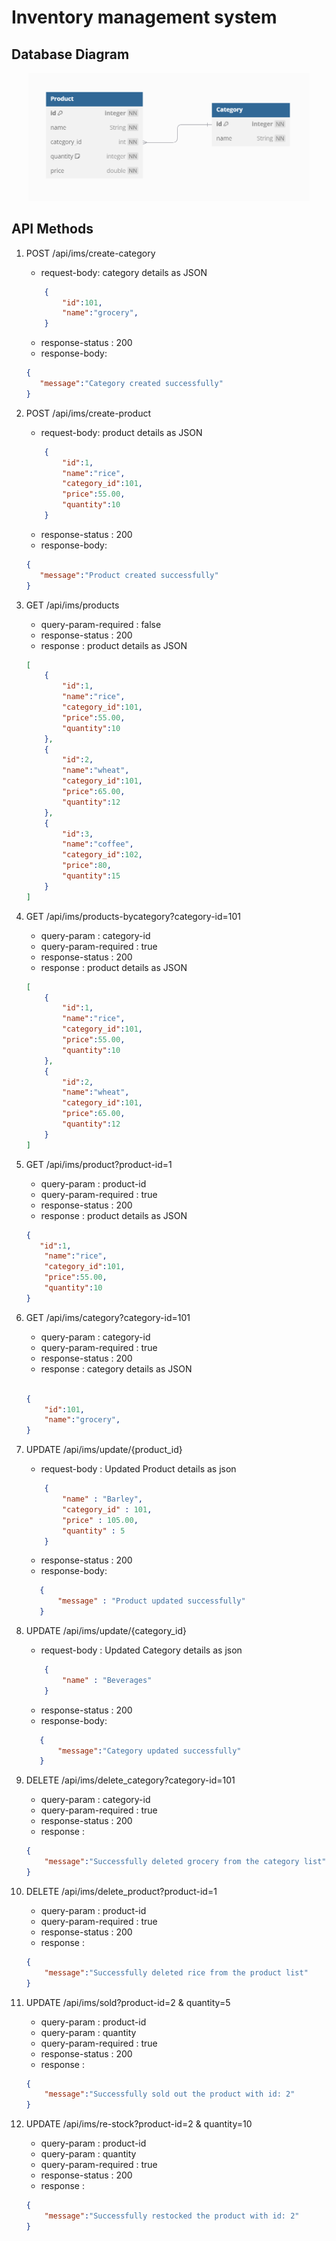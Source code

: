 # Inventory management system 

## Database Diagram
<center>
<img src = "databasediagram_part2.png" alt ="employee-entity-design" style="width:450px">
</center>

## API Methods

1. POST /api/ims/create-category

    - request-body: category details as JSON
    ```json
        {
            "id":101,
            "name":"grocery",
        }
    ```
    - response-status : 200
    - response-body: 
     ```json
    {
        "message":"Category created successfully"
    }
    ```

2. POST /api/ims/create-product 

    - request-body: product details as JSON
    ```json
        {
            "id":1,
            "name":"rice",
            "category_id":101,
            "price":55.00,
            "quantity":10
        }
    ```
    - response-status : 200
    - response-body: 
     ```json
    {
        "message":"Product created successfully"
    }
    ```

3. GET /api/ims/products

    - query-param-required : false
    - response-status : 200
    - response : product details as JSON

    ```json
    [
        {
            "id":1,
            "name":"rice",
            "category_id":101,
            "price":55.00,
            "quantity":10
        },
        {
            "id":2,
            "name":"wheat",
            "category_id":101,
            "price":65.00,
            "quantity":12
        },
        {
            "id":3,
            "name":"coffee",
            "category_id":102,
            "price":80,
            "quantity":15
        }
    ]
    
    ```

4. GET /api/ims/products-bycategory?category-id=101

    - query-param : category-id
    - query-param-required : true
    - response-status : 200
    - response : product details as JSON

    ```json
    [
        {
            "id":1,
            "name":"rice",
            "category_id":101,
            "price":55.00,
            "quantity":10
        },
        {
            "id":2,
            "name":"wheat",
            "category_id":101,
            "price":65.00,
            "quantity":12
        }
    ]
    
    ```

5. GET /api/ims/product?product-id=1

    - query-param : product-id
    - query-param-required : true
    - response-status : 200
    - response : product details as JSON
    
    ```json
    {
       "id":1,
        "name":"rice",
        "category_id":101,
        "price":55.00,
        "quantity":10
    }
    ```
6. GET /api/ims/category?category-id=101

    - query-param : category-id
    - query-param-required : true
    - response-status : 200
    - response : category details as JSON
    
    ```json

    {
        "id":101,
        "name":"grocery",
    }

    ```
7. UPDATE /api/ims/update/{product_id}
 
    - request-body : Updated Product details as json
 
    ```json
        {
            "name" : "Barley",
            "category_id" : 101,
            "price" : 105.00,
            "quantity" : 5
        }
    ```
 
    - response-status : 200
    - response-body:
 
     ```json
        {
            "message" : "Product updated successfully"
        }
    ```
 
8. UPDATE /api/ims/update/{category_id}
 
    - request-body : Updated Category details as json
 
    ```json
        {
            "name" : "Beverages"
        }
 
    ```
 
    - response-status : 200
    - response-body:
 
     ```json
        {
            "message":"Category updated successfully"
        }
    ```

9. DELETE /api/ims/delete_category?category-id=101

    - query-param : category-id
    - query-param-required : true
    - response-status : 200
    - response : 

    ```json
    {
        "message":"Successfully deleted grocery from the category list"
    }
    ```

10. DELETE /api/ims/delete_product?product-id=1

    - query-param : product-id
    - query-param-required : true
    - response-status : 200
    - response : 
    
    ```json
    {
        "message":"Successfully deleted rice from the product list"
    }
    ```

11. UPDATE /api/ims/sold?product-id=2 & quantity=5

    - query-param : product-id
    - query-param : quantity
    - query-param-required : true
    - response-status : 200
    - response : 

    ```json
    {
        "message":"Successfully sold out the product with id: 2"
    }

    ```

12. UPDATE /api/ims/re-stock?product-id=2 & quantity=10

    - query-param : product-id
    - query-param : quantity
    - query-param-required : true
    - response-status : 200
    - response : 

    ```json
    {
        "message":"Successfully restocked the product with id: 2"
    }
    
    ```



